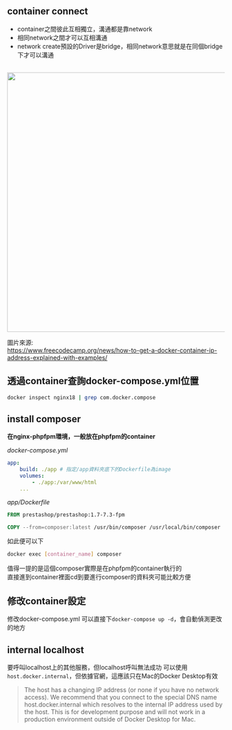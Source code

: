 ## container connect
* container之間彼此互相獨立，溝通都是靠network
* 相同network之間才可以互相溝通
* network create預設的Driver是bridge，相同network意思就是在同個bridge下才可以溝通

&emsp;&emsp;
<img src="https://user-images.githubusercontent.com/24542187/172291303-5c76a527-819c-4f3a-856b-7d5ac29c4f8f.png" width="600">

圖片來源:  
https://www.freecodecamp.org/news/how-to-get-a-docker-container-ip-address-explained-with-examples/

## 透過container查詢docker-compose.yml位置
```sh
docker inspect nginx18 | grep com.docker.compose
```

## install composer
__在nginx-phpfpm環境，一般放在phpfpm的container__  

_docker-compose.yml_
```docker-compose.yml
app:
    build: ./app # 指定/app資料夾底下的Dockerfile為image
    volumes:
        - ./app:/var/www/html
    ...
```

_app/Dockerfile_
```Dockerfile
FROM prestashop/prestashop:1.7-7.3-fpm

COPY --from=composer:latest /usr/bin/composer /usr/local/bin/composer
```

如此便可以下
```sh
docker exec [container_name] composer
```
值得一提的是這個composer實際是在phpfpm的container執行的  
直接進到container裡面cd到要進行composer的資料夾可能比較方便


## 修改container設定
修改docker-compose.yml
可以直接下`docker-compose up -d`，會自動偵測更改的地方


## internal localhost
要呼叫localhost上的其他服務，但localhost呼叫無法成功
可以使用`host.docker.internal`，但依據官網，這應該只在Mac的Docker Desktop有效
> The host has a changing IP address (or none if you have no network access). We recommend that you connect to the special DNS name host.docker.internal which resolves to the internal IP address used by the host. This is for development purpose and will not work in a production environment outside of Docker Desktop for Mac.
